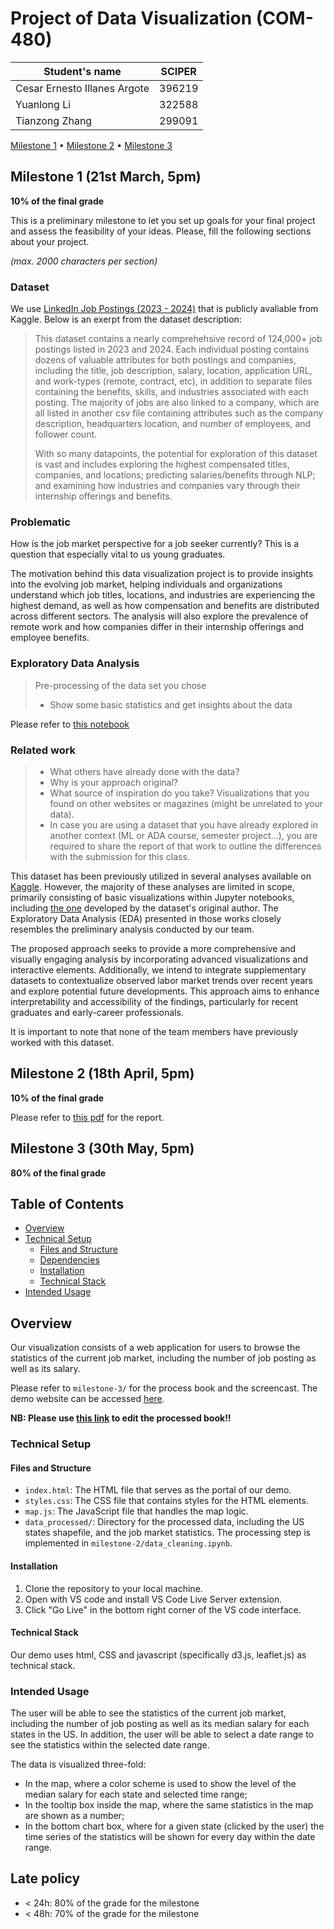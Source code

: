 # Project of Data Visualization (COM-480)

| Student's name               | SCIPER |
| ---------------------------- | ------ |
| Cesar Ernesto Illanes Argote | 396219 |
| Yuanlong Li                  | 322588 |
| Tianzong Zhang               | 299091 |

[Milestone 1](#milestone-1) • [Milestone 2](#milestone-2) • [Milestone 3](#milestone-3)

## Milestone 1 (21st March, 5pm)

**10% of the final grade**

This is a preliminary milestone to let you set up goals for your final project and assess the feasibility of your ideas.
Please, fill the following sections about your project.

*(max. 2000 characters per section)*

### Dataset

We use [LinkedIn Job Postings (2023 - 2024)](https://www.kaggle.com/datasets/arshkon/linkedin-job-postings) that is publicly avaliable from Kaggle. Below is an exerpt from the dataset description:

> This dataset contains a nearly comprehehsive record of 124,000+ job postings listed in 2023 and 2024. Each individual posting contains dozens of valuable attributes for both postings and companies, including the title, job description, salary, location, application URL, and work-types (remote, contract, etc), in addition to separate files containing the benefits, skills, and industries associated with each posting. The majority of jobs are also linked to a company, which are all listed in another csv file containing attributes such as the company description, headquarters location, and number of employees, and follower count.
>
> With so many datapoints, the potential for exploration of this dataset is vast and includes exploring the highest compensated titles, companies, and locations; predicting salaries/benefits through NLP; and examining how industries and companies vary through their internship offerings and benefits.

### Problematic

How is the job market perspective for a job seeker currently? This is a question that especially vital to us young graduates. 

The motivation behind this data visualization project is to provide insights into the evolving job market, helping individuals and organizations understand which job titles, locations, and industries are experiencing the highest demand, as well as how compensation and benefits are distributed across different sectors. The analysis will also explore the prevalence of remote work and how companies differ in their internship offerings and employee benefits.



### Exploratory Data Analysis

> Pre-processing of the data set you chose
> - Show some basic statistics and get insights about the data

Please refer to [this notebook](milestone-1/explore.ipynb)

### Related work


> - What others have already done with the data?
> - Why is your approach original?
> - What source of inspiration do you take? Visualizations that you found on other websites or magazines (might be unrelated to your data).
> - In case you are using a dataset that you have already explored in another context (ML or ADA course, semester project...), you are required to share the report of that work to outline the differences with the submission for this class.

This dataset has been previously utilized in several analyses available on [Kaggle](https://www.kaggle.com/datasets/arshkon/linkedin-job-postings/code). However, the majority of these analyses are limited in scope, primarily consisting of basic visualizations within Jupyter notebooks, including [the one](https://www.kaggle.com/code/arshkon/getting-started-basic-analysis/notebook) developed by the dataset's original author. The Exploratory Data Analysis (EDA) presented in those works closely resembles the preliminary analysis conducted by our team.

The proposed approach seeks to provide a more comprehensive and visually engaging analysis by incorporating advanced visualizations and interactive elements. Additionally, we intend to integrate supplementary datasets to contextualize observed labor market trends over recent years and explore potential future developments. This approach aims to enhance interpretability and accessibility of the findings, particularly for recent graduates and early-career professionals.

It is important to note that none of the team members have previously worked with this dataset.


## Milestone 2 (18th April, 5pm)

**10% of the final grade**

Please refer to [this pdf](milestone-2/milestone_2.pdf) for the report.

## Milestone 3 (30th May, 5pm)

**80% of the final grade**

## Table of Contents
- [Overview](#overview)
- [Technical Setup](#technical-setup)
  - [Files and Structure](#files-and-structure)
  - [Dependencies](#dependencies)
  - [Installation](#installation)
  - [Technical Stack](#technical-stack)
- [Intended Usage](#intended-usage)

## Overview
Our visualization consists of a web application for users to browse the statistics of the current job market, including the number of job posting as well as its salary.

Please refer to `milestone-3/` for the process book and the screencast. The demo website can be accessed [here](https://com-480-data-visualization.github.io/com-480-project-JobInsider/).

**NB: Please use [this link](https://docs.google.com/document/d/118ryUVbMtIioDq76X0Et9nN6jhbf6ABwBqnOl0pCSfk/edit?usp=sharing) to edit the processed book!!**

### Technical Setup

#### Files and Structure
- `index.html`: The HTML file that serves as the portal of our demo.
- `styles.css`: The CSS file that contains styles for the HTML elements.
- `map.js`: The JavaScript file that handles the map logic.
- `data_processed/`: Directory for the processed data, including the US states shapefile, and the job market statistics. The processing step is implemented in `milestone-2/data_cleaning.ipynb`.

#### Installation
1. Clone the repository to your local machine.
2. Open with VS code and install VS Code Live Server extension.
3. Click "Go Live" in the bottom right corner of the VS code interface.

#### Technical Stack
Our demo uses html, CSS and javascript (specifically d3.js, leaflet.js) as technical stack.

### Intended Usage
The user will be able to see the statistics of the current job market, including the number of job posting as well as its median salary for each states in the US. In addition, the user will be able to select a date range to see the statistics within the selected date range. 

The data is visualized three-fold:
- In the map, where a color scheme is used to show the level of the median salary for each state and selected time range;
- In the tooltip box inside the map, where the same statistics in the map are shown as a number;
- In the bottom chart box, where for a given state (clicked by the user) the time series of the statistics will be shown for every day within the date range.



## Late policy

- < 24h: 80% of the grade for the milestone
- < 48h: 70% of the grade for the milestone

